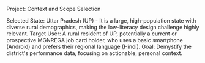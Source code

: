 Project:  Context and Scope Selection
  
  Selected State: Uttar Pradesh (UP) - It is a large, high-population state with diverse rural demographics, making the low-literacy design challenge highly relevant.
Target User: A rural resident of UP, potentially a current or prospective MGNREGA job card holder, who uses a basic smartphone (Android) and prefers their regional language (Hindi).
Goal: Demystify the district's performance data, focusing on actionable, personal context.
